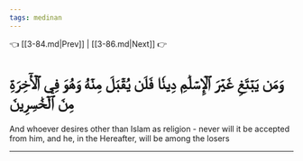 ```yaml
---
tags: medinan
---
```


👈 [[3-84.md|Prev]] | [[3-86.md|Next]] 👉

# وَمَن يَبۡتَغِ غَيۡرَ ٱلۡإِسۡلَٰمِ دِينٗا فَلَن يُقۡبَلَ مِنۡهُ وَهُوَ فِي ٱلۡأٓخِرَةِ مِنَ ٱلۡخَٰسِرِينَ

And whoever desires other than Islam as religion - never will it be accepted from him, and he, in the Hereafter, will be among the losers

---

